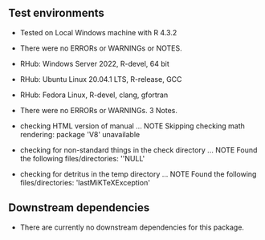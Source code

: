 ## Test environments

* Tested on Local Windows machine with R 4.3.2
* There were no ERRORs or WARNINGs or NOTES. 


* RHub: Windows Server 2022, R-devel, 64 bit
* RHub: Ubuntu Linux 20.04.1 LTS, R-release, GCC
* RHub: Fedora Linux, R-devel, clang, gfortran

* There were no ERRORs or WARNINGs. 3 Notes.
  
* checking HTML version of manual ... NOTE
Skipping checking math rendering: package 'V8' unavailable

* checking for non-standard things in the check directory ... NOTE
  Found the following files/directories:
    ''NULL'

* checking for detritus in the temp directory ... NOTE
  Found the following files/directories:
    'lastMiKTeXException'

## Downstream dependencies

* There are currently no downstream dependencies for this package.
